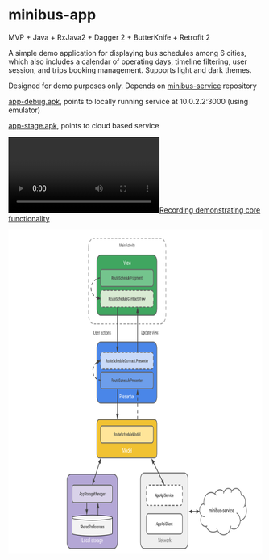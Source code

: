 # minibus-app
MVP + Java + RxJava2 + Dagger 2 + ButterKnife + Retrofit 2

A simple demo application for displaying bus schedules among 6 cities, which also includes a calendar of operating days, timeline filtering, user session, and trips booking management. Supports light and dark themes.

Designed for demo purposes only. Depends on [minibus-service](https://github.com/n3gbx/minibus-service) repository

[app-debug.apk](./demo/app-debug.apk), points to locally running service at 10.0.2.2:3000 (using emulator)

[app-stage.apk](./demo/app-stage.apk), points to cloud based service

[![Recording demonstrating core functionality](./demo/demo.mp4)](./demo/demo.mp4)

<img src="./demo/architecture_diagram.svg" height="640" alt="Architecture diagram">
